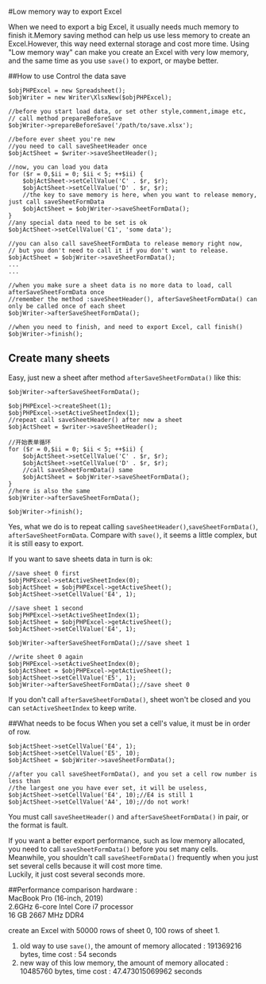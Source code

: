#Low memory way to export Excel

When we need to export a big Excel, it usually needs much memory to finish it.Memory saving method can 
help us use less memory to create an Excel.However, this way need external storage and cost more time.
Using "Low memory way" can make you create an Excel with very low memory, and the same time as you use `save()`
to export, or maybe better.

##How to use 
Control the data save

```
$objPHPExcel = new Spreadsheet();
$objWriter = new Writer\XlsxNew($objPHPExcel);

//before you start load data, or set other style,comment,image etc,
// call method prepareBeforeSave
$objWriter->prepareBeforeSave('/path/to/save.xlsx');

//before ever sheet you're new 
//you need to call saveSheetHeader once
$objActSheet = $writer->saveSheetHeader();

//now, you can load you data
for ($r = 0,$ii = 0; $ii < 5; ++$ii) {
    $objActSheet->setCellValue('C' . $r, $r);
    $objActSheet->setCellValue('D' . $r, $r);
    //the key to save memory is here, when you want to release memory, just call saveSheetFormData
    $objActSheet = $objWriter->saveSheetFormData();
}
//any special data need to be set is ok
$objActSheet->setCellValue('C1', 'some data');

//you can also call saveSheetFormData to release memory right now,
// but you don't need to call it if you don't want to release.
$objActSheet = $objWriter->saveSheetFormData();
...
...

//when you make sure a sheet data is no more data to load, call afterSaveSheetFormData once
//remember the method :saveSheetHeader(), afterSaveSheetFormData() can only be called once of each sheet
$objWriter->afterSaveSheetFormData();

//when you need to finish, and need to export Excel, call finish()
$objWriter->finish();
```

Create many sheets
--
Easy, just new a sheet after method `afterSaveSheetFormData()` like this:
```
$objWriter->afterSaveSheetFormData();

$objPHPExcel->createSheet(1);
$objPHPExcel->setActiveSheetIndex(1);
//repeat call saveSheetHeader() after new a sheet
$objActSheet = $writer->saveSheetHeader();

//开始表单循环
for ($r = 0,$ii = 0; $ii < 5; ++$ii) {
    $objActSheet->setCellValue('C' . $r, $r);
    $objActSheet->setCellValue('D' . $r, $r);
    //call saveSheetFormData() same
    $objActSheet = $objWriter->saveSheetFormData();
}
//here is also the same
$objWriter->afterSaveSheetFormData();

$objWriter->finish();
```
Yes, what we do is to repeat calling `saveSheetHeader()`,`saveSheetFormData()`, `afterSaveSheetFormData`.
Compare with `save()`, it seems a little complex, but it is still easy to export.

If you want to save sheets data in turn is ok:
```
//save sheet 0 first
$objPHPExcel->setActiveSheetIndex(0);
$objActSheet = $objPHPExcel->getActiveSheet();
$objActSheet->setCellValue('E4', 1);

//save sheet 1 second
$objPHPExcel->setActiveSheetIndex(1);
$objActSheet = $objPHPExcel->getActiveSheet();
$objActSheet->setCellValue('E4', 1);

$objWriter->afterSaveSheetFormData();//save sheet 1

//write sheet 0 again
$objPHPExcel->setActiveSheetIndex(0);
$objActSheet = $objPHPExcel->getActiveSheet();
$objActSheet->setCellValue('E5', 1);
$objWriter->afterSaveSheetFormData();//save sheet 0
```   
If you don't call `afterSaveSheetFormData()`, sheet won't be closed and you can `setActiveSheetIndex` to keep write.


##What needs to be focus
When you set a cell's value, it must be in order of row.
```
$objActSheet->setCellValue('E4', 1);
$objActSheet->setCellValue('E5', 10);
$objActSheet = $objWriter->saveSheetFormData();

//after you call saveSheetFormData(), and you set a cell row number is less than
//the largest one you have ever set, it will be useless,
$objActSheet->setCellValue('E4', 10);//E4 is still 1
$objActSheet->setCellValue('A4', 10);//do not work!
```

You must call `saveSheetHeader()` and `afterSaveSheetFormData()` in pair, or the format is fault.

If you want a better export performance, such as low memory allocated, you need to call `saveSheetFormData()`
before you set many cells.<br>
Meanwhile, you shouldn't call `saveSheetFormData()` frequently when you just set several cells because it will cost more time.<br>
Luckily, it just cost several seconds more.  

##Performance comparison
hardware :<br>
MacBook Pro (16-inch, 2019)<br>
2.6GHz 6-core Intel Core i7 processor<br> 
16 GB 2667 MHz DDR4

create an Excel with 50000 rows of sheet 0, 100 rows of sheet 1.
1. old way to use `save()`, the amount of memory allocated : 191369216 bytes, time cost : 54 seconds
1. new way of this low memory, the amount of memory allocated : 10485760 bytes, time cost : 47.473015069962 seconds